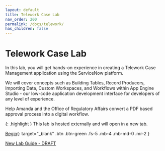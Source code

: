 ```yaml
---
layout: default
title: Telework Case Lab
nav_order: 200
permalink: /docs/telework/
has_children: false
---
```


# Telework Case Lab

In this lab, you will get hands-on experience in creating a Telework Case Management application using the ServiceNow platform. 

We will cover concepts such as Building Tables, Record Producers, Importing Data, Custom Workspaces, and Workflows within App Engine Studio - our low-code application development interface for developers of any level of experience.

Help Amanda and the Office of Regulatory Affairs convert a PDF based approval process into a digital workflow.

{: .highlight }
This lab is hosted externally and will open in a new tab.

[Begin][TeleworkLabExternalLink]{: target="_blank" .btn .btn-green .fs-5 .mb-4 .mb-md-0 .mr-2 }

[New Lab Guide - DRAFT](https://creatorworkflowsnow.github.io/lab-telework/)

[TeleworkLabExternalLink]: https://low-code.guide/docs/Telework/Introduction/
